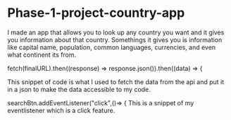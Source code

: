 # Phase-1-project-country-app

I made an app that allows you to look up any country you want and it gives you information about that country. Somethings it gives you is information like capital name, population, common languages, currencies, and even what continent its from.


fetch(finalURL).then((response) => response.json()).then((data) => {

This snippet of code is what I used to fetch the data from the api and put it in a json to make the data accessible to my code.

searchBtn.addEventListener("click",()=> {
This is a snippet of my eventlistener which is a click feature. 
